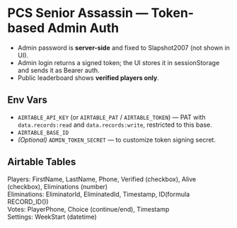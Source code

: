 
# PCS Senior Assassin — Token-based Admin Auth

- Admin password is **server-side** and fixed to Slapshot2007 (not shown in UI).
- Admin login returns a signed token; the UI stores it in sessionStorage and sends it as Bearer auth.
- Public leaderboard shows **verified players only**.

## Env Vars
- `AIRTABLE_API_KEY` (or `AIRTABLE_PAT` / `AIRTABLE_TOKEN`) — PAT with `data.records:read` and `data.records:write`, restricted to this base.
- `AIRTABLE_BASE_ID`
- *(Optional)* `ADMIN_TOKEN_SECRET` — to customize token signing secret.

## Airtable Tables
Players: FirstName, LastName, Phone, Verified (checkbox), Alive (checkbox), Eliminations (number)  
Eliminations: EliminatorId, EliminatedId, Timestamp, ID(formula RECORD_ID())  
Votes: PlayerPhone, Choice (continue/end), Timestamp  
Settings: WeekStart (datetime)
